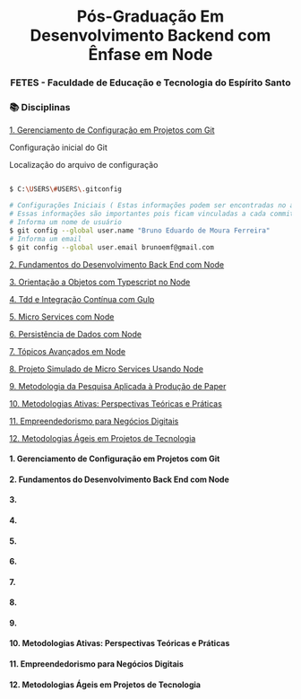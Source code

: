 <div align="center">
  <h1>Pós-Graduação Em Desenvolvimento Backend com Ênfase em Node</h1>
  <h3>FETES - Faculdade de Educação e Tecnologia do Espírito Santo</h3> 
</div>

<h3>📚 Disciplinas</h3>

[1. Gerenciamento de Configuração em Projetos com Git](#1)

Configuração inicial do Git

Localização do arquivo de configuração 
```bash

$ C:\USERS\#USERS\.gitconfig

```

```bash
# Configurações Iniciais ( Estas informações podem ser encontradas no arquivo .gitconfig )
# Essas informações são importantes pois ficam vinculadas a cada commit efetuado
# Informa um nome de usuário 
$ git config --global user.name "Bruno Eduardo de Moura Ferreira"
# Informa um email
$ git config --global user.email brunoemf@gmail.com
```









[2. Fundamentos do Desenvolvimento Back End com Node](#2)

[3. Orientação a Objetos com Typescript no Node](#3)

[4. Tdd e Integração Contínua com Gulp](#4)

[5. Micro Services com Node](#5)

[6. Persistência de Dados com Node](#6)

[7. Tópicos Avançados em Node](#7)

[8. Projeto Simulado de Micro Services Usando Node](#8)

[9. Metodologia da Pesquisa Aplicada à Produção de Paper](#9)

[10. Metodologias Ativas: Perspectivas Teóricas e Práticas](#10)

[11. Empreendedorismo para Negócios Digitais](#11)

[12. Metodologias Ágeis em Projetos de Tecnologia](#12)



<h4> <a id="1">1. Gerenciamento de Configuração em Projetos com Git</a></h4>
<h4> <a id="2">2. Fundamentos do Desenvolvimento Back End com Node</a></h4>
<h4> <a id="3">3. </a></h4>
<h4> <a id="4">4. </a></h4>
<h4> <a id="5">5. </a></h4>
<h4> <a id="6">6. </a></h4>
<h4> <a id="7">7. </a></h4>
<h4> <a id="8">8. </a></h4>
<h4> <a id="9">9. </a></h4>
<h4> <a id="10">10. Metodologias Ativas: Perspectivas Teóricas e Práticas</a></h4>
<h4> <a id="11">11. Empreendedorismo para Negócios Digitais</a></h4>
<h4> <a id="12">12. </a>Metodologias Ágeis em Projetos de Tecnologia</h4>


